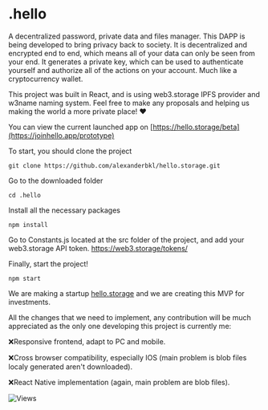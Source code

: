 # .hello
A decentralized password, private data and files manager.
This DAPP is being developed to bring privacy back to society.
It is decentralized and encrypted end to end, which means all of your data can only be seen from your end.
It generates a private key, which can be used to authenticate yourself and authorize all of the actions on your account. Much like a cryptocurrency wallet.

This project was built in React, and is using web3.storage IPFS provider and w3name naming system.
Feel free to make any proposals and helping us making the world a more private place! ❤️

You can view the current launched app on [https://hello.storage/beta](https://joinhello.app/prototype)


To start, you should clone the project
```
git clone https://github.com/alexanderbkl/hello.storage.git
```
Go to the downloaded folder
```
cd .hello
```
Install all the necessary packages
```
npm install
```
Go to Constants.js located at the src folder of the project, and add your web3.storage API token.
https://web3.storage/tokens/

Finally, start the project!
```
npm start
```

We are making a startup [hello.storage](https://joinhello.app) and we are creating this MVP for investments.

All the changes that we need to implement, any contribution will be much appreciated as the only one developing this project is currently me:

❌Responsive frontend, adapt to PC and mobile.

❌Cross browser compatibility, especially IOS (main problem is blob files localy generated aren't downloaded).

❌React Native implementation (again, main problem are blob files).

![Views](https://komarev.com/ghpvc/?username=goxearth)
